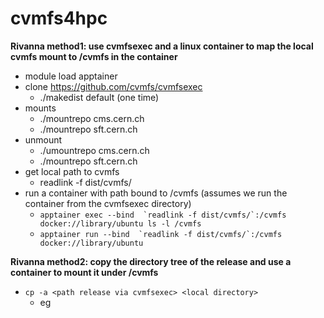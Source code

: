 # cvmfs4hpc

**Rivanna method1: use cvmfsexec and a linux container to map the local cvmfs mount to /cvmfs in the container**
- module load apptainer
- clone https://github.com/cvmfs/cvmfsexec
  - ./makedist default  (one time)
- mounts
  - ./mountrepo  cms.cern.ch
  - ./mountrepo  sft.cern.ch
- unmount
  - ./umountrepo  cms.cern.ch
  - ./mountrepo sft.cern.ch
- get local path to cvmfs
  - readlink -f dist/cvmfs/
- run a container with path bound to /cvmfs (assumes we run the container from the cvmfsexec directory)
  - ```apptainer exec --bind  `readlink -f dist/cvmfs/`:/cvmfs docker://library/ubuntu ls -l /cvmfs ```
  - ```apptainer run --bind  `readlink -f dist/cvmfs/`:/cvmfs docker://library/ubuntu ```

**Rivanna method2: copy the directory tree of the release and use a container to mount it under /cvmfs**
- ```cp -a <path release via cvmfsexec> <local directory>```
  - eg 
